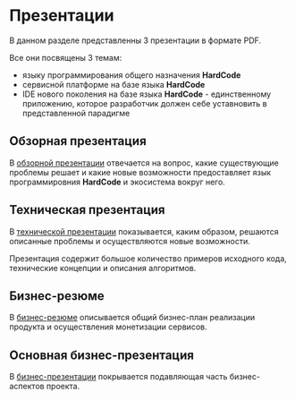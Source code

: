 Презентации
===========

В данном разделе представленны 3 презентации в формате PDF.

Все они посвящены 3 темам:
- языку программирования общего назначения <b>HardCode</b>
- сервисной платформе на базе языка <b>HardCode</b>
- IDE нового поколения на базе языка <b>HardCode</b> - единственному приложению, которое разработчик должен себе уставновить в представленной парадигме

## Обзорная презентация

В [обзорной презентации](ecosystem.pdf) отвечается на вопрос, какие существующие проблемы решает и какие новые возможности предоставляет язык программировния <b>HardCode</b> и экосистема вокруг него.

## Техническая презентация

В [технической презентации](techno_presentation.pdf) показывается, каким образом, решаются описанные проблемы и осуществляются новые возможности.

Презентация содержит большое количество примеров исходного кода, технические концепции и описания алгоритмов.

## Бизнес-резюме

В [бизнес-резюме](summary.pdf) описывается общий бизнес-план реализации продукта и осуществления монетизации сервисов.

## Основная бизнес-презентация

В [бизнес-презентации](business.pdf) покрывается подавляющая часть бизнес-аспектов проекта.
